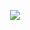 <p align="center">
  <a href="https://gist.github.com/woochanleee/fcdc51abe32b2ccf38b74f7229571da2">
    <img src="https://github-readme-meal.vercel.app/api?username=woochanleee&gistid=fcdc51abe32b2ccf38b74f7229571da2" />
  <a/>
</p>

